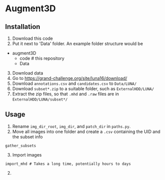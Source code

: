 # Augment3D


## Installation
1. Download this code
2. Put it next to 'Data' folder. An example folder structure would be
  * augment3D
    * code # this repository
    * Data 
3. Download data
  1. Go to https://grand-challenge.org/site/luna16/download/
  2. Download `annotations.csv` and `candidates.csv` to `Data/LUNA/`
  3. Download `subset*.zip` to a suitable folder, such as `ExternalHDD/LUNA/`
  4. Extract the zip files, so that `.mhd` and `.raw` files are in `ExternalHDD/LUNA/subset*/`

## Usage
1. Rename `img_dir_root`, `img_dir`, and `patch_dir` in `paths.py`.
2. Move all images into one folder and create a `.csv` containing the UID and the subset info
  ```
  gather_subsets
  ```
3. Import images
  ```
  import_mhd # Takes a long time, potentially hours to days
  ```
2. 
